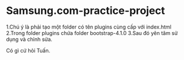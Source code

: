 # Samsung.com-practice-project
1.Chú ý là phải tạo một folder có tên plugins cùng cấp với index.html
2.Trong folder plugins chứa folder bootstrap-4.1.0
3.Sau đó yên tâm sử dụng và chỉnh sửa.  
<img src=""/>
 
Có gì cứ hỏi Tuấn.
